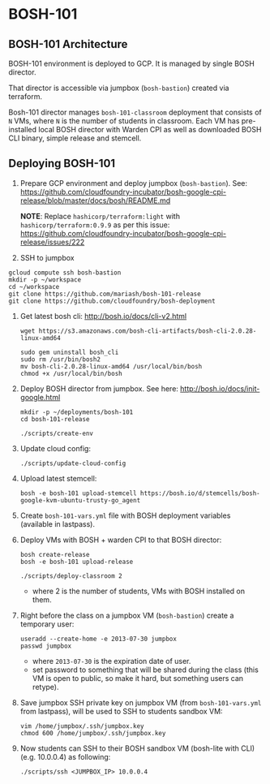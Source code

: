 # BOSH-101

## BOSH-101 Architecture

BOSH-101 environment is deployed to GCP. It is managed by single BOSH director. 

That director is accessible via jumpbox (`bosh-bastion`) created via terraform.

Bosh-101 director manages `bosh-101-classroom` deployment that consists of `N` VMs, where `N` is the number of students in classroom. Each VM has pre-installed local BOSH director with Warden CPI as well as downloaded BOSH CLI binary, simple release and stemcell.

## Deploying BOSH-101

1. Prepare GCP environment and deploy jumpbox (`bosh-bastion`). See: https://github.com/cloudfoundry-incubator/bosh-google-cpi-release/blob/master/docs/bosh/README.md

   **NOTE**: Replace `hashicorp/terraform:light` with `hashicorp/terraform:0.9.9` as per this issue: https://github.com/cloudfoundry-incubator/bosh-google-cpi-release/issues/222
   
1. SSH to jumpbox
  ```
  gcloud compute ssh bosh-bastion
  mkdir -p ~/workspace
  cd ~/workspace
  git clone https://github.com/mariash/bosh-101-release
  git clone https://github.com/cloudfoundry/bosh-deployment
  ```

1. Get latest bosh cli: http://bosh.io/docs/cli-v2.html

   ```
   wget https://s3.amazonaws.com/bosh-cli-artifacts/bosh-cli-2.0.28-linux-amd64

   sudo gem uninstall bosh_cli
   sudo rm /usr/bin/bosh2
   mv bosh-cli-2.0.28-linux-amd64 /usr/local/bin/bosh
   chmod +x /usr/local/bin/bosh
   ```

1. Deploy BOSH director from jumpbox. See here: http://bosh.io/docs/init-google.html

   ```
   mkdir -p ~/deployments/bosh-101
   cd bosh-101-release
   
   ./scripts/create-env
   ```

1. Update cloud config:

   ```
   ./scripts/update-cloud-config
   ```
1. Upload latest stemcell:

   ```
   bosh -e bosh-101 upload-stemcell https://bosh.io/d/stemcells/bosh-google-kvm-ubuntu-trusty-go_agent
   ```
1. Create `bosh-101-vars.yml` file with BOSH deployment variables (available in lastpass).

1. Deploy VMs with BOSH + warden CPI to that BOSH director:
   ```
   bosh create-release
   bosh -e bosh-101 upload-release

   ./scripts/deploy-classroom 2
   ```
   * where 2 is the number of students, VMs with BOSH installed on them.

1. Right before the class on a jumpbox VM (`bosh-bastion`) create a temporary user:

   ```
   useradd --create-home -e 2013-07-30 jumpbox
   passwd jumpbox
   ```
   
   * where `2013-07-30` is the expiration date of user.
   * set password to something that will be shared during the class (this VM is open to public, so make it hard, but something users can retype).

1. Save jumpbox SSH private key on jumpbox VM (from `bosh-101-vars.yml` from lastpass), will be used to SSH to students sandbox VM: 

   ```
   vim /home/jumpbox/.ssh/jumpbox.key
   chmod 600 /home/jumpbox/.ssh/jumpbox.key
   ```   

1. Now students can SSH to their BOSH sandbox VM (bosh-lite with CLI) (e.g. 10.0.0.4) as following:

   ```
   ./scripts/ssh <JUMPBOX_IP> 10.0.0.4
   ```
